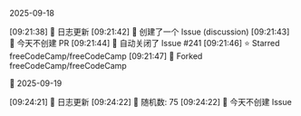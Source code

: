 2025-09-18

[09:21:38] 🌱 日志更新
[09:21:42] 📝 创建了一个 Issue (discussion)
[09:21:43] 🌿 今天不创建 PR
[09:21:44] 🚫 自动关闭了 Issue #241
[09:21:46] ⭐ Starred freeCodeCamp/freeCodeCamp
[09:21:47] 🍴 Forked freeCodeCamp/freeCodeCamp

🌙 2025-09-19

[09:24:21] 🌱 日志更新
[09:24:22] 🎲 随机数: 75
[09:24:22] 🌿 今天不创建 Issue
